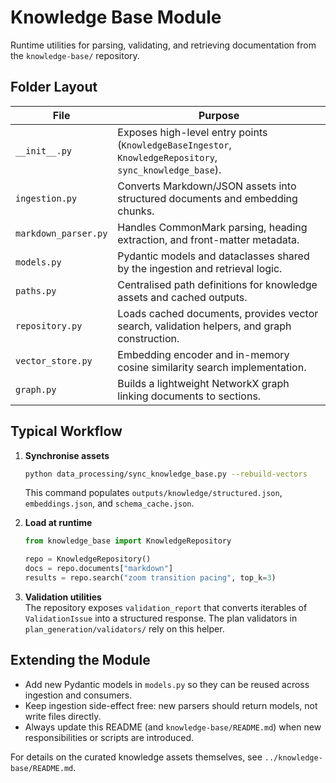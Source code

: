 # Knowledge Base Module

Runtime utilities for parsing, validating, and retrieving documentation from the `knowledge-base/` repository.

## Folder Layout

| File | Purpose |
| ---- | ------- |
| `__init__.py` | Exposes high-level entry points (`KnowledgeBaseIngestor`, `KnowledgeRepository`, `sync_knowledge_base`). |
| `ingestion.py` | Converts Markdown/JSON assets into structured documents and embedding chunks. |
| `markdown_parser.py` | Handles CommonMark parsing, heading extraction, and front-matter metadata. |
| `models.py` | Pydantic models and dataclasses shared by the ingestion and retrieval logic. |
| `paths.py` | Centralised path definitions for knowledge assets and cached outputs. |
| `repository.py` | Loads cached documents, provides vector search, validation helpers, and graph construction. |
| `vector_store.py` | Embedding encoder and in-memory cosine similarity search implementation. |
| `graph.py` | Builds a lightweight NetworkX graph linking documents to sections. |

## Typical Workflow

1. **Synchronise assets**  
   ```bash
   python data_processing/sync_knowledge_base.py --rebuild-vectors
   ```
   This command populates `outputs/knowledge/structured.json`, `embeddings.json`, and `schema_cache.json`.

2. **Load at runtime**  
   ```python
   from knowledge_base import KnowledgeRepository

   repo = KnowledgeRepository()
   docs = repo.documents["markdown"]
   results = repo.search("zoom transition pacing", top_k=3)
   ```

3. **Validation utilities**  
   The repository exposes `validation_report` that converts iterables of `ValidationIssue` into a structured response. The plan validators in `plan_generation/validators/` rely on this helper.

## Extending the Module

- Add new Pydantic models in `models.py` so they can be reused across ingestion and consumers.
- Keep ingestion side-effect free: new parsers should return models, not write files directly.
- Always update this README (and `knowledge-base/README.md`) when new responsibilities or scripts are introduced.

For details on the curated knowledge assets themselves, see `../knowledge-base/README.md`.
